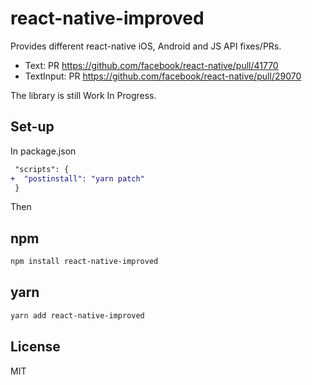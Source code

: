 # react-native-improved

Provides different react-native iOS, Android and JS API fixes/PRs.

- Text: PR https://github.com/facebook/react-native/pull/41770
- TextInput: PR https://github.com/facebook/react-native/pull/29070

The library is still Work In Progress.

## Set-up

In package.json

```diff
 "scripts": {
+  "postinstall": "yarn patch"
 }
```

Then

## npm

```sh
npm install react-native-improved
```

## yarn

```sh
yarn add react-native-improved
```

## License

MIT
